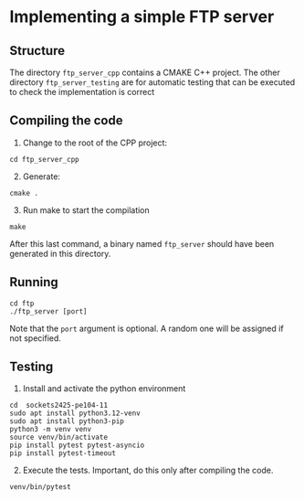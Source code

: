 # Implementing a simple FTP server 


## Structure
The directory `ftp_server_cpp` contains a CMAKE C++ project. The other directory `ftp_server_testing` are for automatic testing that can be executed to check the implementation is correct

## Compiling the code
1. Change to the root of the CPP project: 
```shell 
cd ftp_server_cpp
```
2. Generate:
```shell 
cmake .
```
3. Run make to start the compilation 
```shell 
make
```

After this last command, a binary named `ftp_server` should have been generated in this directory.

## Running
```shell
cd ftp 
./ftp_server [port]
```
Note that the `port` argument is optional. A random one will be assigned if not specified.

## Testing
1. Install and activate the python environment
```shell
cd  sockets2425-pe104-11
sudo apt install python3.12-venv
sudo apt install python3-pip
python3 -m venv venv
source venv/bin/activate
pip install pytest pytest-asyncio
pip install pytest-timeout
```
2. Execute the tests. Important, do this only after compiling the code.
```shell
venv/bin/pytest
```
